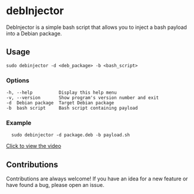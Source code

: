 # debInjector

DebInjector is a simple bash script that allows you to inject a bash payload into a Debian package.

## Usage
 
 

    sudo debinjector -d <deb_package> -b <bash_script>
 
 
 ### Options
 
    -h, --help          Display this help menu
    -v, --version       Show program's version number and exit
    -d  Debian package  Target Debian package
    -b  bash script     Bash script containing payload


 ### Example
 
      sudo debinjector -d package.deb -b payload.sh
      
      
[Click to view the video](https://drive.google.com/file/d/VIDEO_FILE_ID/view?usp=sharing)


 ## Contributions

Contributions are always welcome! If you have an idea for a new feature or have found a bug, please open an issue.
